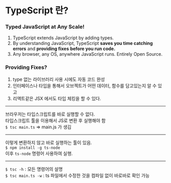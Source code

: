 # TypeScript 란?

### Typed JavaScript at Any Scale!

1. TypeScript extends JavaScript by adding types.
2. By understanding JavaScript, TypeScript **saves you time catching errors** and **providing fixes** **before you run code.**
3. Any browser, any OS, anywhere JavaScript runs. Entirely Open Source.

### Providing Fixes?

1. type 없는 라이브러리 사용 시에도 자동 코드 완성
2. 인터페이스나 타입을 통해서 오브젝트가 어떤 데이터, 함수를 담고있는지 알 수 있고
3. 리액트같은 JSX 에서도 타입 체킹을 할 수 있다.

---

브라우저는 타입스크립트를 바로 실행할 수 없다. <br />
타입스크립트 툴을 이용해서 JS로 변환 후 실행해야 함 <br />
`$ tsc main.ts` ⇒ main.js 가 생김 <br />

---

이렇게 변환하지 않고 바로 실행하는 툴이 있음. <br />
`$ npm install -g ts-node` <br />
이후 `ts-node` 명령어 사용하여 실행. <br />

---

`$ tsc -h` : 모든 명령어의 설명 <br />
`$ tsc main.ts -w` : ts 파일에서 수정한 것을 컴파일 없이 바로바로 확인 가능 <br />
